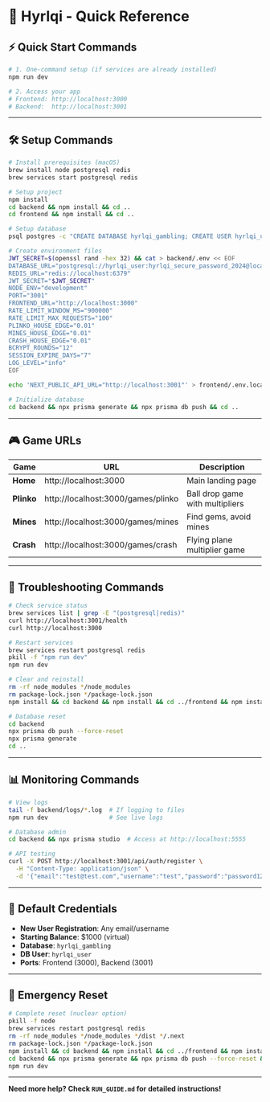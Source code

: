# 🚀 Hyrlqi - Quick Reference

## ⚡ Quick Start Commands

```bash
# 1. One-command setup (if services are already installed)
npm run dev

# 2. Access your app
# Frontend: http://localhost:3000
# Backend:  http://localhost:3001
```

---

## 🛠️ Setup Commands

```bash
# Install prerequisites (macOS)
brew install node postgresql redis
brew services start postgresql redis

# Setup project
npm install
cd backend && npm install && cd ..
cd frontend && npm install && cd ..

# Setup database
psql postgres -c "CREATE DATABASE hyrlqi_gambling; CREATE USER hyrlqi_user WITH PASSWORD 'hyrlqi_secure_password_2024'; GRANT ALL PRIVILEGES ON DATABASE hyrlqi_gambling TO hyrlqi_user;"

# Create environment files
JWT_SECRET=$(openssl rand -hex 32) && cat > backend/.env << EOF
DATABASE_URL="postgresql://hyrlqi_user:hyrlqi_secure_password_2024@localhost:5432/hyrlqi_gambling"
REDIS_URL="redis://localhost:6379"
JWT_SECRET="$JWT_SECRET"
NODE_ENV="development"
PORT="3001"
FRONTEND_URL="http://localhost:3000"
RATE_LIMIT_WINDOW_MS="900000"
RATE_LIMIT_MAX_REQUESTS="100"
PLINKO_HOUSE_EDGE="0.01"
MINES_HOUSE_EDGE="0.01"
CRASH_HOUSE_EDGE="0.01"
BCRYPT_ROUNDS="12"
SESSION_EXPIRE_DAYS="7"
LOG_LEVEL="info"
EOF

echo 'NEXT_PUBLIC_API_URL="http://localhost:3001"' > frontend/.env.local

# Initialize database
cd backend && npx prisma generate && npx prisma db push && cd ..
```

---

## 🎮 Game URLs

| Game | URL | Description |
|------|-----|-------------|
| **Home** | http://localhost:3000 | Main landing page |
| **Plinko** | http://localhost:3000/games/plinko | Ball drop game with multipliers |
| **Mines** | http://localhost:3000/games/mines | Find gems, avoid mines |
| **Crash** | http://localhost:3000/games/crash | Flying plane multiplier game |

---

## 🔧 Troubleshooting Commands

```bash
# Check service status
brew services list | grep -E "(postgresql|redis)"
curl http://localhost:3001/health
curl http://localhost:3000

# Restart services
brew services restart postgresql redis
pkill -f "npm run dev"
npm run dev

# Clear and reinstall
rm -rf node_modules */node_modules
rm package-lock.json */package-lock.json
npm install && cd backend && npm install && cd ../frontend && npm install && cd ..

# Database reset
cd backend
npx prisma db push --force-reset
npx prisma generate
cd ..
```

---

## 📊 Monitoring Commands

```bash
# View logs
tail -f backend/logs/*.log  # If logging to files
npm run dev                 # See live logs

# Database admin
cd backend && npx prisma studio  # Access at http://localhost:5555

# API testing
curl -X POST http://localhost:3001/api/auth/register \
  -H "Content-Type: application/json" \
  -d '{"email":"test@test.com","username":"test","password":"password123","confirmPassword":"password123"}'
```

---

## 🎯 Default Credentials

- **New User Registration**: Any email/username
- **Starting Balance**: $1000 (virtual)
- **Database**: `hyrlqi_gambling`
- **DB User**: `hyrlqi_user`
- **Ports**: Frontend (3000), Backend (3001)

---

## 🚨 Emergency Reset

```bash
# Complete reset (nuclear option)
pkill -f node
brew services restart postgresql redis
rm -rf node_modules */node_modules */dist */.next
rm package-lock.json */package-lock.json
npm install && cd backend && npm install && cd ../frontend && npm install && cd ..
cd backend && npx prisma generate && npx prisma db push --force-reset && cd ..
npm run dev
```

---

**Need more help? Check `RUN_GUIDE.md` for detailed instructions!**
